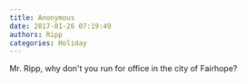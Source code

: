 ```yaml
---
title: Anonymous
date: 2017-01-26 07:19:49
authors: Ripp
categories: Holiday
---
```


 Mr. Ripp, why don't you run for office in the city of Fairhope?